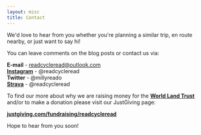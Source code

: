 ```yaml
---
layout: misc
title: Contact
---
```


We'd love to hear from you whether you're planning a similar trip, en route nearby, or just want to say hi!

You can leave comments on the blog posts or contact us via:  

**E-mail** - readcycleread@outlook.com  
[**Instagram**](https://www.instagram.com/readcycleread/) - @readcycleread   
**Twitter** - @millyreado  
[**Strava**](https://www.strava.com/athletes/readcycleread) - @readcycleread 

To find our more about why we are raising money for the [**World Land Trust**](http://www.worldlandtrust.org/) and/or to make a donation please visit our JustGiving page:  

[**justgiving.com/fundraising/readcycleread**](https://www.justgiving.com/fundraising/readcycleread)

Hope to hear from you soon!

